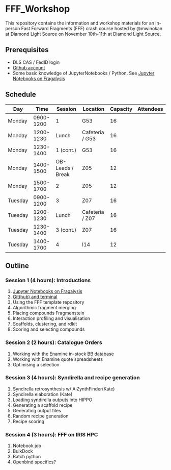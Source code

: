 # FFF_Workshop

This repository contains the information and workshop materials for an in-person Fast Forward Fragments (FFF) crash course hosted by @mwinokan at Diamond Light Source on November 10th-11th at Diamond Light Source.

## Prerequisites

- DLS CAS / FedID login
- [Github account](https:/github.com/signup)
- Some basic knowledge of JupyterNotebooks / Python. See [Jupyter Notebooks on Fragalysis](A1_NOTEBOOKS.md)

## Schedule


|     Day |   Time    |     Session      |    Location     | Capacity | Attendees |
|---------|-----------|------------------|-----------------|----------|-----------|
| Monday  | 0900-1200 | 1                | G53             |       16 |           |
| Monday  | 1200-1230 | Lunch            | Cafeteria / G53 |       16 |           |
| Monday  | 1230-1400 | 1 (cont.)        | G53             |       16 |           |
| Monday  | 1400-1500 | OB-Leads / Break | Z05             |       12 |           |
| Monday  | 1500-1700 | 2                | Z05             |       12 |           |
| Tuesday | 0900-1200 | 3                | Z07             |       16 |           |
| Tuesday | 1200-1230 | Lunch            | Cafeteria / Z07 |       16 |           |
| Tuesday | 1230-1400 | 3 (cont.)        | Z07             |       16 |           |
| Tuesday | 1400-1700 | 4                | I14             |       12 |           |

## Outline

### Session 1 (4 hours): Introductions

1. [Jupyter Notebooks on Fragalysis](A1_NOTEBOOKS.md)
2. [Git(hub) and terminal](A2_GIT_AND_TERMINAL.md)
3. Using the FFF template repository
4. Algorithmic fragment merging
5. Placing compounds Fragmenstein
6. Interaction profiling and visualisation
7. Scaffolds, clustering, and rdkit
8. Scoring and selecting compounds

### Session 2 (2 hours): Catalogue Orders

1. Working with the Enamine in-stock BB database
2. Working with Enamine quote spreadsheets
3. Optimising a selection

### Session 3 (4 hours): Syndirella and recipe generation

1. Syndirella retrosynthesis w/ AiZynthFinder(Kate)
2. Syndirella elaboration (Kate)
3. Loading syndirella outputs into HIPPO
4. Generating a scaffold recipe
5. Generating output files
6. Random recipe generation
7. Recipe scoring

### Session 4 (3 hours): FFF on IRIS HPC

1. Notebook job
2. BulkDock
3. Batch python
4. Openbind specifics?
